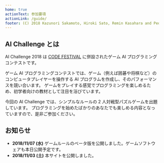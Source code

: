 ```yaml
---
home: true
actionText: 参加要項
actionLink: /guide/
footer: (C) 2018 Kazunori Sakamoto, Hiroki Sato, Remin Kasahara and Pedro Caldeira
---
```


## AI Challenge とは

AI Challenge 2018 は [CODE FESTIVAL](https://www.recruit-jinji.jp/recruitment/code_fes/) に併設されたゲーム AI プログラミングコンテストです。

ゲーム AI プログラミングコンテストでは、ゲーム（例えば囲碁や将棋など）のコンピュータプレイヤーを操作する AI プログラムを作成し、そのパフォーマンスを競い合います。
ゲームをプレイする感覚でプログラミングを楽しめるため、初学者向けの教材として注目を浴びています。

今回の AI Challenge では、シンプルなルールの 2 人対戦型パズルゲームを出題しています。
プログラミングを始めたばかりのあなたでも楽しめる内容となっていますので、是非ご参加ください。

## お知らせ

- **2018/11/07 (水)** ゲームルールのベータ版を公開しました。ゲームソフトウェアも本日公開予定です。
- **2018/11/03 (土)** 本サイトを公開しました。
